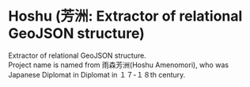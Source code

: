 # Hoshu (芳洲: Extractor of relational GeoJSON structure)
Extractor of relational GeoJSON structure.  
Project name is named from 雨森芳洲(Hoshu Amenomori), who was Japanese Diplomat in Diplomat in １７-１８th century.
